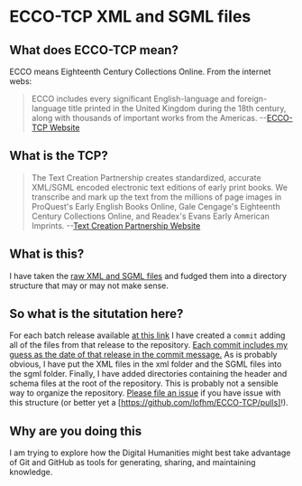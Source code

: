 # ECCO-TCP XML and SGML files

## What does ECCO-TCP mean?

ECCO means Eighteenth Century Collections Online. From the internet webs:
>ECCO includes every significant English-language and foreign-language title printed in the United Kingdom during the 18th century, along with thousands of important works from the Americas. --[ECCO-TCP Website](http://www.textcreationpartnership.org/tcp-ecco/)

## What is the TCP?
>The Text Creation Partnership creates standardized, accurate XML/SGML encoded electronic text editions of early print books. We transcribe and mark up the text from the millions of page images in ProQuest's Early English Books Online, Gale Cengage's Eighteenth Century Collections Online, and Readex's Evans Early American Imprints. --[Text Creation Partnership Website](http://www.textcreationpartnership.org/)

## What is this?

I have taken the [raw XML and SGML files](http://www.textcreationpartnership.org/docs/texts/ecco_files.html) and fudged them into a directory structure that may or may not make sense. 


## So what is the situtation here?

For each batch release available [at this link](http://www.textcreationpartnership.org/docs/texts/ecco_files.html) I have created a `commit` adding all of the files from that release to the repository. [Each commit includes my guess as the date of that release in the commit message.](http://github.com/lofhm/ECCO-TCP/commits/master/) As is probably obvious, I have put the XML files in the xml folder and the SGML files into the sgml folder. Finally, I have added directories containing the header and schema files at the root of the repository. This is probably not a sensible way to organize the repository. [Please file an issue](https://github.com/lofhm/ECCO-TCP/issues) if you have issue with this structure (or better yet a [https://github.com/lofhm/ECCO-TCP/pulls]!).


## Why are you doing this

I am trying to explore how the Digital Humanities might best take advantage of Git and GitHub as tools for generating, sharing, and maintaining knowledge.